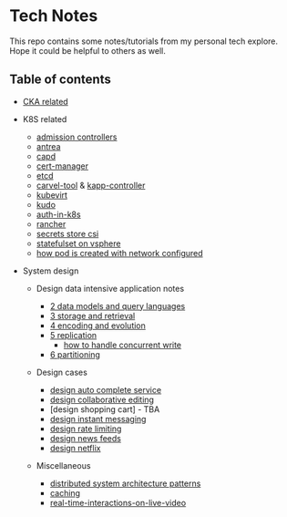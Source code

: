 # Tech Notes

This repo contains some notes/tutorials from my personal tech explore. Hope it could be helpful to others as well.

## Table of contents

- [CKA related](cka)

- K8S related
  - [admission controllers](k8s/explore-admission-controllers/explore-admission-controllers.md)
  - [antrea](k8s/explore-antrea/explore-antrea.md)
  - [capd](k8s/explore-capd/explore-capd.md)
  - [cert-manager](k8s/explore-cert-manager/explore-cert-manager.md)
  - [etcd](k8s/explore-etcd/readme.md)
  - [carvel-tool](k8s/explore-k14s/readme.md) & [kapp-controller](k8s/explore-kapp-controller/readme.md)
  - [kubevirt](k8s/explore-kubevirt/explore-kubevirt.md)
  - [kudo](k8s/explore-kudo/explore-kudo.md)
  - [auth-in-k8s](k8s/explore-pinniped/auth-in-k8s.md)
  - [rancher](k8s/explore-rancher/explore-rancher.md)
  - [secrets store csi](k8s/explore-secrets-store-csi/explore-secrets-store-csi.md)
  - [statefulset on vsphere](k8s/explore-statefulset-on-vsphere/explore-statefulset-on-vsphere.md)
  - [how pod is created with network configured](k8s/how-pod-created-with-network-configured/readme.md)

- System design
  - Design data intensive application notes
    - [2 data models and query languages](system-design/2-data-models-and-query-languages/how-tree-is-stored-in-database.md)
    - [3 storage and retrieval](system-design/3-storage-and-retrieval/readme.md)
    - [4 encoding and evolution](system-design/4-encoding-and-evolution/readme.md)
    - [5 replication](system-design/5-replication/readme.md)
      - [how to handle concurrent write](system-design/5-replication/how-to-handle-concurrent-write.md)
    - [6 partitioning](system-design/6-partitioning/readme.md)

  - Design cases
    - [design auto complete service](system-design/topics/auto-complete-service/readme.md)
    - [design collaborative editing](system-design/topics/how-collaborative-editing-work/readme.md)
    - [design shopping cart] - TBA
    - [design instant messaging](system-design/topics/instant-messaging-system/readme.md)
    - [design rate limiting](system-design/topics/rate-limiting/readme.md)
    - [design news feeds](system-design/topics/news-feeds/readme.md)
    - [design netflix](system-design/topics/netflix/readme.md)

  - Miscellaneous
    - [distributed system architecture patterns](./system-design/distributed-system-architectural-patterns/readme.md)
    - [caching](system-design/topics/caching/readme.md)
    - [real-time-interactions-on-live-video](system-design/topics/real-time-interactions-on-live-video/readme.md)
